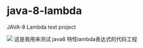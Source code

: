 # java-8-lambda
JAVA-8 Lambda test project

<a href='https://travis-ci.org/rexren/java-8-lambda/builds'><img src='https://travis-ci.org/rexren/java-8-lambda.svg?branch=master'></a>
这是我用来测试 java8 特性lambda表达式的代码工程
